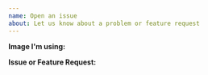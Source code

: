 ```yaml
---
name: Open an issue
about: Let us know about a problem or feature request
---
```


<!--
Tips:
- Please search for similar issues, including closed issues.
- Please include details about the environment you're running in.
- Please include any error messages you received, with any required context.
-->

**Image I'm using:**



**Issue or Feature Request:**


